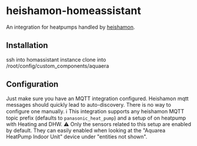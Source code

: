 # heishamon-homeassistant

An integration for heatpumps handled by [heishamon](https://github.com/Egyras/HeishaMon).

## Installation

ssh into homassistant instance
clone into /root/config/custom_components/aquaera

## Configuration

Just make sure you have an MQTT integration configured. Heishamon mqtt messages should quickly lead to auto-discovery. There is no way to configure one manually.
ℹ This integration supports any heishamon MQTT topic prefix (defaults to `panasonic_heat_pump`) and a setup of on heatpump with Heating and DHW.
⚠ Only the sensors related to this setup are enabled by default. They can easily enabled when looking at the "Aquarea HeatPump Indoor Unit" device under "entities not shown".

